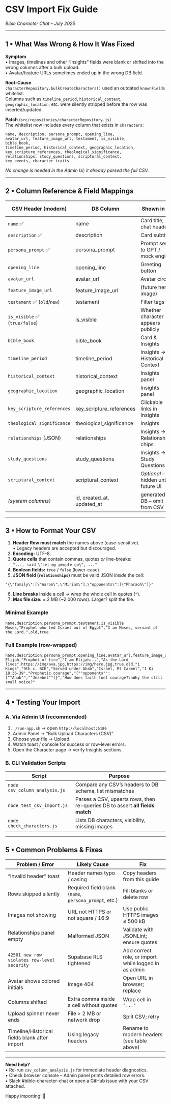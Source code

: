 # CSV Import Fix Guide  
_Bible Character Chat – July 2025_

---

## 1 ▪ What Was Wrong & How It Was Fixed
**Symptom**  
• Images, timelines and other “Insights” fields were blank or shifted into the wrong columns after a bulk upload.  
• Avatar/feature URLs sometimes ended up in the wrong DB field.

**Root-Cause**  
`characterRepository.bulkCreateCharacters()` used an outdated `knownFields` whitelist.  
Columns such as `timeline_period`, `historical_context`, `geographic_location`, etc. were silently stripped before the row was inserted/updated.

**Patch** (`src/repositories/characterRepository.js`)  
The whitelist now includes every column that exists in `characters`:

```
name, description, persona_prompt, opening_line,
avatar_url, feature_image_url, testament, is_visible,
bible_book,
timeline_period, historical_context, geographic_location,
key_scripture_references, theological_significance,
relationships, study_questions, scriptural_context,
key_events, character_traits
```

_No change is needed in the Admin UI; it already parsed the full CSV._

---

## 2 ▪ Column Reference & Field Mappings

| CSV Header (modern)        | DB Column | Shown in UI                                      | Legacy Header (still accepted) |
|----------------------------|-----------|--------------------------------------------------|--------------------------------|
| `name` ✅                  | name      | Card title, chat header                          | `character_name` |
| `description` ✅           | description | Card subtitle                                    | — |
| `persona_prompt` ✅        | persona_prompt | Prompt sent to GPT / mock engine              | — |
| `opening_line`             | opening_line | Greeting button                                  | `opening_sentence` |
| `avatar_url`               | avatar_url | Avatar circle                                    | — |
| `feature_image_url`        | feature_image_url | (future hero image)                            | — |
| `testament` ✅ (`old`/`new`)| testament | Filter tags                                      | — |
| `is_visible` ✅ (`true/false`)| is_visible | Whether character appears publicly           | — |
| `bible_book`               | bible_book | Card & Insights                                  | — |
| `timeline_period`          | timeline_period | Insights → Historical Context                   | — |
| `historical_context`       | historical_context | Insights panel                                  | — |
| `geographic_location`      | geographic_location | Insights panel                                  | — |
| `key_scripture_references` | key_scripture_references | Clickable links in Insights                | — |
| `theological_significance` | theological_significance | Insights                                         | — |
| `relationships` (JSON)     | relationships | Insights → Relationships chips                   | — |
| `study_questions`          | study_questions | Insights → Study Questions                       | — |
| `scriptural_context`       | scriptural_context | *Optional* – hidden until future UI             | — |
| *(system columns)*         | id, created_at, updated_at | generated by DB – omit from CSV | — |

---

## 3 ▪ How to Format Your CSV

1. **Header Row must match** the names above (case-sensitive).  
   • Legacy headers are accepted but discouraged.  
2. **Encoding:** UTF-8.  
3. **Quote cells** that contain commas, quotes _or_ line-breaks:  
   `"..., said \"Let my people go\", ..."`  
4. **Boolean fields:** `true` / `false` (lower-case).  
5. **JSON field (`relationships`)** must be valid JSON _inside_ the cell:  

```
"{\"family\":[\"Aaron\",\"Miriam\"],\"opponents\":[\"Pharaoh\"]}"
```  

6. **Line breaks** inside a cell → wrap the whole cell in quotes (`"`).  
7. **Max file size:** ≈ 2 MB (~2 000 rows). Larger? split the file.

### Minimal Example

```
name,description,persona_prompt,testament,is_visible
Moses,"Prophet who led Israel out of Egypt","I am Moses, servant of the Lord.",old,true
```

### Full Example (row-wrapped)

```
name,description,persona_prompt,opening_line,avatar_url,feature_image_url,is_visible,testament,bible_book,timeline_period,historical_context,geographic_location,key_scripture_references,theological_significance,relationships,study_questions
Elijah,"Prophet of fire","I am Elijah...","As the Lord lives",https://img/ava.jpg,https://img/hero.jpg,true,old,"1 Kings","9th c. BCE","Served under Ahab","Israel, Mt Carmel","1 Ki 18:36-39","Prophetic courage","{""opponents"":[""Ahab"",""Jezebel""]}","How does faith fuel courage?\nWhy the still small voice?"
```

---

## 4 ▪ Testing Your Import

### A. Via Admin UI (recommended)
1. `./run-app.sh` → open `http://localhost:5186`  
2. Admin Panel → “Bulk Upload Characters (CSV)”  
3. Choose your file → Upload.  
4. Watch toast / console for success or row-level errors.  
5. Open the Character page → verify Insights sections.

### B. CLI Validation Scripts
| Script | Purpose |
|--------|---------|
| `node csv_column_analysis.js` | Compare any CSV’s headers to DB schema, list mismatches |
| `node test_csv_import.js` | Parses a CSV, upserts rows, then re-queries DB to assert **all fields match** |
| `node check_characters.js` | Lists DB characters, visibility, missing images |

---

## 5 ▪ Common Problems & Fixes

| Problem / Error | Likely Cause | Fix |
|-----------------|--------------|-----|
| “Invalid header” toast | Header names typo / casing | Copy headers from this guide |
| Rows skipped silently | Required field blank (`name`, `persona_prompt`, etc.) | Fill blanks or delete row |
| Images not showing | URL not HTTPS or not square / 16:9 | Use public HTTPS images ≤ 500 kB |
| Relationships panel empty | Malformed JSON | Validate with JSONLint; ensure quotes |
| `42501 new row violates row-level security` | Supabase RLS tightened | Add correct role, or import while logged in as admin |
| Avatar shows colored initials | Image 404 | Open URL in browser; replace |
| Columns shifted | Extra comma inside a cell without quotes | Wrap cell in `"..."` |
| Upload spinner never ends | File > 2 MB or network drop | Split CSV; retry |
| Timeline/Historical fields blank after import | Using legacy headers | Rename to modern headers (see table above) |

---

**Need help?**  
• Re-run `csv_column_analysis.js` for immediate header diagnostics.  
• Check browser console – Admin panel prints detailed row errors.  
• Slack #bible-character-chat or open a GitHub issue with your CSV attached.

Happy importing! 🎉

